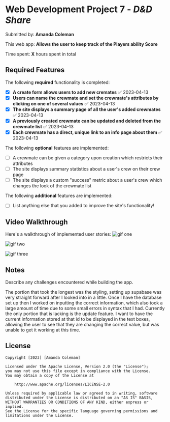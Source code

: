 # Web Development Project 7 - *D&D Share*

Submitted by: **Amanda Coleman**

This web app: **Allows the user to keep track of the Players ability Score**

Time spent: **X** hours spent in total

## Required Features

The following **required** functionality is completed:

- [x] **A create form allows users to add new cremates** ✅ 2023-04-13
- [x] **Users can name the crewmate and set the crewmate's attributes by clicking on one of several values** ✅ 2023-04-13
- [x] **The site displays a summary page of all the user's added crewmates** ✅ 2023-04-13
- [x] **A previously created crewmate can be updated and deleted from the crewmate list** ✅ 2023-04-13
- [x] **Each crewmate has a direct, unique link to an info page about them** ✅ 2023-04-13

The following **optional** features are implemented:

- [ ] A crewmate can be given a category upon creation which restricts their attributes
- [ ] The site displays summary statistics about a user's crew on their crew page 
- [ ] The site displays a custom "success" metric about a user's crew which changes the look of the crewmate list

The following **additional** features are implemented:

* [ ] List anything else that you added to improve the site's functionality!

## Video Walkthrough

Here's a walkthrough of implemented user stories:
![gif one](https://media.giphy.com/media/v1.Y2lkPTc5MGI3NjExYzAxMDEyMzdkYTAzOGU0OWFjMzhmODQzMjQ3MjA5NTI2YmM1MDYzYyZjdD1n/xd8sjF7tA9WxnA4yzA/giphy.gif)

![gif two](https://media.giphy.com/media/v1.Y2lkPTc5MGI3NjExYmM5YjhiYTJmMTYyN2M2YjUwZDkxOTc4ZTVlYmIzYzJkYmY5MThkOSZjdD1n/qvD8BCfbgEV2686C9K/giphy.gif)

![gif three](https://media.giphy.com/media/v1.Y2lkPTc5MGI3NjExY2IyNzk1NjY3ZTc2ZGVkYjkyNmM4NjA1MTUxYWZjZWJjMjY2MzNhMiZjdD1n/mSXo1JqRgpMKy11Mg2/giphy.gif)

## Notes

Describe any challenges encountered while building the app.

The portion that took the longest was the styling, setting up supabase was very straight forward after I looked into in a little. Once I have the database set up then I worked on inputting the correct information, which also took a large amount of time due to some small errors in syntax that I had. Currently the only portion that is lacking is the update feature. I want to have the current information stored at that id to be displayed in the text boxes, allowing the user to see that they are changing the correct value, but was unable to get it working at this time. 

## License

    Copyright [2023] [Amanda Coleman]

    Licensed under the Apache License, Version 2.0 (the "License");
    you may not use this file except in compliance with the License.
    You may obtain a copy of the License at

        http://www.apache.org/licenses/LICENSE-2.0

    Unless required by applicable law or agreed to in writing, software
    distributed under the License is distributed on an "AS IS" BASIS,
    WITHOUT WARRANTIES OR CONDITIONS OF ANY KIND, either express or implied.
    See the License for the specific language governing permissions and
    limitations under the License.
